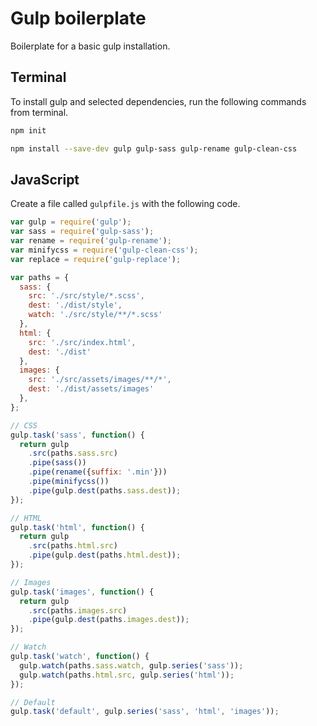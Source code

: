 # Gulp boilerplate

Boilerplate for a basic gulp installation.

## Terminal

To install gulp and selected dependencies, run the following commands from terminal.

```bash
npm init
```

```bash
npm install --save-dev gulp gulp-sass gulp-rename gulp-clean-css
```

## JavaScript

Create a file called `gulpfile.js` with the following code.

```js
var gulp = require('gulp');
var sass = require('gulp-sass');
var rename = require('gulp-rename');
var minifycss = require('gulp-clean-css');
var replace = require('gulp-replace');

var paths = {
  sass: {
    src: './src/style/*.scss',
    dest: './dist/style',
    watch: './src/style/**/*.scss'
  },
  html: {
    src: './src/index.html',
    dest: './dist'
  },
  images: {
    src: './src/assets/images/**/*',
    dest: './dist/assets/images'
  },
};

// CSS
gulp.task('sass', function() {
  return gulp
    .src(paths.sass.src)
    .pipe(sass())
    .pipe(rename({suffix: '.min'}))
    .pipe(minifycss())
    .pipe(gulp.dest(paths.sass.dest));
});

// HTML
gulp.task('html', function() {
  return gulp
    .src(paths.html.src)
    .pipe(gulp.dest(paths.html.dest));
});

// Images
gulp.task('images', function() {
  return gulp
    .src(paths.images.src)
    .pipe(gulp.dest(paths.images.dest));
});

// Watch
gulp.task('watch', function() {
  gulp.watch(paths.sass.watch, gulp.series('sass'));
  gulp.watch(paths.html.src, gulp.series('html'));
});

// Default
gulp.task('default', gulp.series('sass', 'html', 'images'));
```
